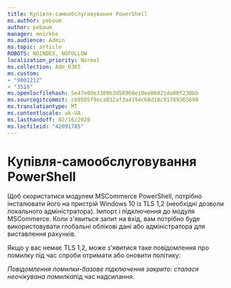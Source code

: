 ```yaml
---
title: Купівля-самообслуговування PowerShell
ms.author: pebaum
author: pebaum
manager: mnirkhe
ms.audience: Admin
ms.topic: article
ROBOTS: NOINDEX, NOFOLLOW
localization_priority: Normal
ms.collection: Adm_O365
ms.custom:
- "9001212"
- "3516"
ms.openlocfilehash: 5e47e08e3309b3d58908e10ee06021da00f230bb
ms.sourcegitcommit: cb9505f9eca032af3a4194c68d18c91789365690
ms.translationtype: MT
ms.contentlocale: uk-UA
ms.lasthandoff: 02/16/2020
ms.locfileid: "42091785"
---
```

# <a name="self-service-purchase-of-powershell"></a>Купівля-самообслуговування PowerShell

Щоб скористатися модулем MSCommerce PowerShell, потрібно інсталювати його на пристрій Windows 10 із TLS 1,2 (необхідні дозволи локального адміністратора).  Імпорт і підключення до модуля MSCommerce.  Коли з'явиться запит на вхід, вам потрібно буде використовувати глобальні облікові дані або адміністратора для виставлення рахунків.  

Якщо у вас немає TLS 1,2, може з'явитися таке повідомлення про помилку під час спроби отримати або оновити політику:

*Повідомлення помилки-базове підключення закрито: сталася неочікувана помилка*під час надсилання.



